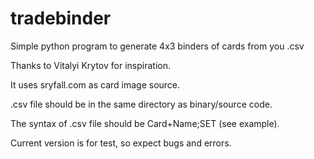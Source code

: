 # tradebinder
Simple python program to generate 4x3 binders of cards from you .csv

Thanks to Vitalyi Krytov for inspiration.


It uses sryfall.com as card image source.

.csv file should be in the same directory as binary/source code.

The syntax of .csv file should be Card+Name;SET (see example).

Current version is for test, so expect bugs and errors.
